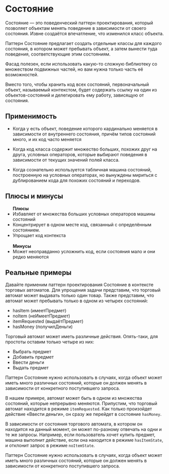 <h1>Состояние</h1>
  <p>
    Состояние — это поведенческий паттерн проектирования, который позволяет объектам менять поведение в зависимости от своего состояния.
    Извне создаётся впечатление, что изменился класс объекта.
  </p>
  <p>Паттерн Состояние предлагает создать отдельные классы для каждого состояния, в котором может пребывать объект, а затем вынести туда поведения, соответствующие этим состояниям.</p>
  <p>Фасад полезен, если использовать какую-то сложную библиотеку со множеством подвижных частей, но вам нужна только часть её возможностей.</p>
  <p>
    Вместо того, чтобы хранить код всех состояний, первоначальный объект, называемый контекстом, будет содержать ссылку на один из объектов-состояний и делегировать ему работу, зависящую от состояния.
  </p>
  <h2>Применимость</h2>
  <ul>
    <li>
      Когда у есть объект, поведение которого кардинально меняется в зависимости от внутреннего состояния,
      причём типов состояний много, и их код часто меняется
    </li>
    <li>
      <p>
        Когда код класса содержит множество больших, похожих друг на друга, условных операторов,
        которые выбирают поведения в зависимости от текущих значений полей класса.
      </p>
    </li>
    <li>
      Когда сознательно используется табличная машина состояний, построенную на условных операторах,
      но вынуждены мириться с дублированием кода для похожих состояний и переходов.
    </li>
  </ul>
  <h2>Плюсы и минусы</h2>
    <ul>
      <b>Плюсы</b>
      <li>Избавляет от множества больших условных операторов машины состояний</li>
      <li>Концентрирует в одном месте код, связанный с определённым состоянием.</li>
      <li>Упрощает код контекста</li>
      </br>
      <b>Минусы</b>
      <li>Может неоправданно усложнить код, если состояния мало и они редко меняются</li>
    </ul>
  <h2>Реальные примеры</h2>
  <p>
    Давайте применим паттерн проектирования Состояние в контексте торговых автоматов. 
    Для упрощения задачи представим, что торговый автомат может выдавать только один товар. 
    Также представим, что автомат может пребывать только в одном из четырех состояний:
  </p>
  <ul>
    <li>hasItem (имеетПредмет)</li>
    <li>noItem (неИмеетПредмет)</li>
    <li>itemRequested (выдаётПредмет)</li>
    <li>hasMoney (получилДеньги)</li>
  </ul>
  <p>
    Торговый автомат может иметь различные действия. Опять-таки, для простоты оставим только четыре из них:
  </p>
  <ul>
    <li>Выбрать предмет</li>
    <li>Добавить предмет</li>
    <li>Ввести деньги</li>
    <li>Выдать предмет</li>
  </ul>
  <p>
    Паттерн Состояние нужно использовать в случаях, когда объект может иметь много различных состояний,
    которые он должен менять в зависимости от конкретного поступившего запроса.
  </p>
  <p>
    В нашем примере, автомат может быть в одном из множества состояний, которые непрерывно меняются. 
    Припустим, что торговый автомат находится в режиме <code>itemRequested</code>. Как только произойдет действие «Ввести деньги»,
    он сразу же перейдет в состояние <code>hasMoney</code>.
  </p>
  <p>
    В зависимости от состояния торгового автомата, в котором он находится на данный момент, он может по-разному отвечать на одни и те же запросы.
    Например, если пользователь хочет купить предмет, машина выполнит действие, если она находится в режиме <code>hasItemState</code>, и отклонит запрос в режиме <code>noItemState</code>.
  </p>
  <p>
    Паттерн Состояние нужно использовать в случаях, когда объект может иметь много различных состояний,
    которые он должен менять в зависимости от конкретного поступившего запроса.
  </p>
